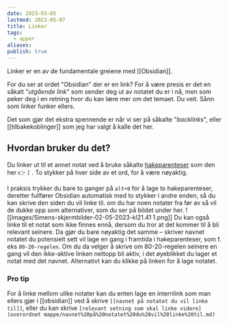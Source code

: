 ```yaml
---
date: 2023-03-05
lastmod: 2023-05-07
title: Linker
tags:
  - apper
aliases: 
publish: true
---
```


Linker er en av de fundamentale greiene med [[Obsidian]].

For du ser at ordet "Obsidian" der er en link? For å være presis er det en såkalt "*utgående link*" som sender deg ut av notatet du er i nå, men som peker deg i en retning hvor du kan lære mer om det temaet. Du veit. Sånn som linker funker ellers.

Det som gjør det ekstra spennende er når vi ser på såkalte "*backlinks*", eller [[tilbakekoblinger]] som jeg har valgt å kalle det her.

## Hvordan bruker du det?

Du linker ut til et annet notat ved å bruke såkalte [hakeparenteser](https://snl.no/parentes) som den her 👉 `[` . To stykker på hver side av et ord, for å være nøyaktig.

I praksis trykker du bare to ganger på `alt+8` for å lage to hakeparenteser, deretter fullfører Obsidian automatisk med to stykker i andre enden, så du kan skrive den siden du vil linke til. om du har noen notater fra før av så vil de dukke opp som alternativer, som du ser på bildet under her.
![[images/Simens-skjermbilder-02-05-2023-kl21.41 1.png]]
Du kan også linke til et notat som ikke finnes ennå, dersom du tror at det kommer til å bli relevant seinere. Da gjør du bare nøyaktig det samme – skriver navnet notatet du potensielt sett vil lage en gang i framtida i hakeparenteser, som f. eks `80-20-regelen`. Om du da velger å skrive om 80-20-regelen seinere en gang vil den ikke-aktive linken nettopp bli aktiv, i det øyeblikket du lager et notat med det navnet. Alternativt kan du klikke på linken for å lage notatet.

### Pro tip

For å linke mellom ulike notater kan du enten lage en internlink som man ellers gjør i [[obsidian]] ved å skrive `[[navnet på notatet du vil linke til]]`, eller du kan skrive `[relevant setning som skal linke videre](overordnet mappe/navnet%20på%20notatet%20du%20vil%20linke%20til.md)`
